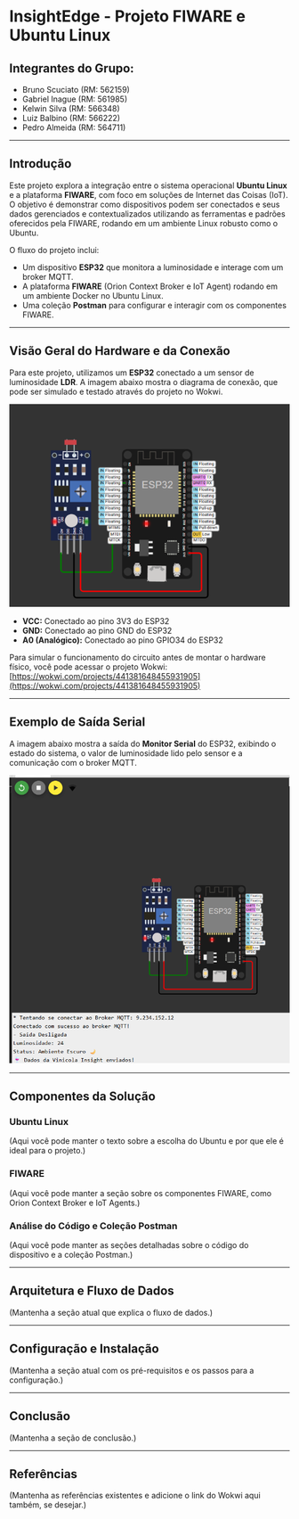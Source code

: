 # InsightEdge - Projeto FIWARE e Ubuntu Linux

## Integrantes do Grupo:

* Bruno Scuciato (RM: 562159)
* Gabriel Inague (RM: 561985)
* Kelwin Silva (RM: 566348)
* Luiz Balbino (RM: 566222)
* Pedro Almeida (RM: 564711)

---

## Introdução

Este projeto explora a integração entre o sistema operacional **Ubuntu Linux** e a plataforma **FIWARE**, com foco em soluções de Internet das Coisas (IoT). O objetivo é demonstrar como dispositivos podem ser conectados e seus dados gerenciados e contextualizados utilizando as ferramentas e padrões oferecidos pela FIWARE, rodando em um ambiente Linux robusto como o Ubuntu.

O fluxo do projeto inclui:

* Um dispositivo **ESP32** que monitora a luminosidade e interage com um broker MQTT.
* A plataforma **FIWARE** (Orion Context Broker e IoT Agent) rodando em um ambiente Docker no Ubuntu Linux.
* Uma coleção **Postman** para configurar e interagir com os componentes FIWARE.

---

## Visão Geral do Hardware e da Conexão

Para este projeto, utilizamos um **ESP32** conectado a um sensor de luminosidade **LDR**. A imagem abaixo mostra o diagrama de conexão, que pode ser simulado e testado através do projeto no Wokwi.

![Diagrama de Conexão do ESP32 com o sensor LDR](assets/images/Esp32.png)

* **VCC:** Conectado ao pino 3V3 do ESP32
* **GND:** Conectado ao pino GND do ESP32
* **A0 (Analógico):** Conectado ao pino GPIO34 do ESP32

Para simular o funcionamento do circuito antes de montar o hardware físico, você pode acessar o projeto Wokwi:
[https://wokwi.com/projects/441381648455931905](https://wokwi.com/projects/441381648455931905)

---

## Exemplo de Saída Serial

A imagem abaixo mostra a saída do **Monitor Serial** do ESP32, exibindo o estado do sistema, o valor de luminosidade lido pelo sensor e a comunicação com o broker MQTT.

![Exemplo de Saída do Monitor Serial](assets/images/terminalesp32.png)

---

## Componentes da Solução

### Ubuntu Linux
(Aqui você pode manter o texto sobre a escolha do Ubuntu e por que ele é ideal para o projeto.)

### FIWARE
(Aqui você pode manter a seção sobre os componentes FIWARE, como Orion Context Broker e IoT Agents.)

### Análise do Código e Coleção Postman
(Aqui você pode manter as seções detalhadas sobre o código do dispositivo e a coleção Postman.)

---

## Arquitetura e Fluxo de Dados
(Mantenha a seção atual que explica o fluxo de dados.)

---

## Configuração e Instalação
(Mantenha a seção atual com os pré-requisitos e os passos para a configuração.)

---

## Conclusão
(Mantenha a seção de conclusão.)

---

## Referências
(Mantenha as referências existentes e adicione o link do Wokwi aqui também, se desejar.)
